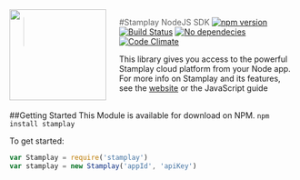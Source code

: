 <img src="https://editor.stamplay.com/img/logo-robot-no-neck.png" align="left" width="170px" height="160px"/>
<img align="left" width="0" height="160px" hspace="10"/>

> #Stamplay NodeJS SDK
[![npm version](https://badge.fury.io/js/stamplay.svg)](https://badge.fury.io/js/stamplay)
[![Build Status](https://travis-ci.org/Stamplay/stamplay-nodejs-sdk.svg?branch=master)](https://travis-ci.org/Stamplay/stamplay-nodejs-sdk)
[![No dependecies](http://img.shields.io/badge/dependecies-0-blue.svg)](https://stamplay.com)
[![Code Climate](https://codeclimate.com/github/Stamplay/stamplay-nodejs-sdk/badges/gpa.svg)](https://codeclimate.com/github/Stamplay/stamplay-nodejs-sdk)

This library  gives you access to the powerful Stamplay cloud platform from your Node app. For more info on Stamplay and its features, see the <a href="https://stamplay.com">website</a> or the JavaScript guide
<br>
<br>

##Getting Started
This Module is available for download on NPM.
```npm install stamplay```

To get started: 
```javascript
var Stamplay = require('stamplay')
var stamplay = new Stamplay('appId', 'apiKey')
```